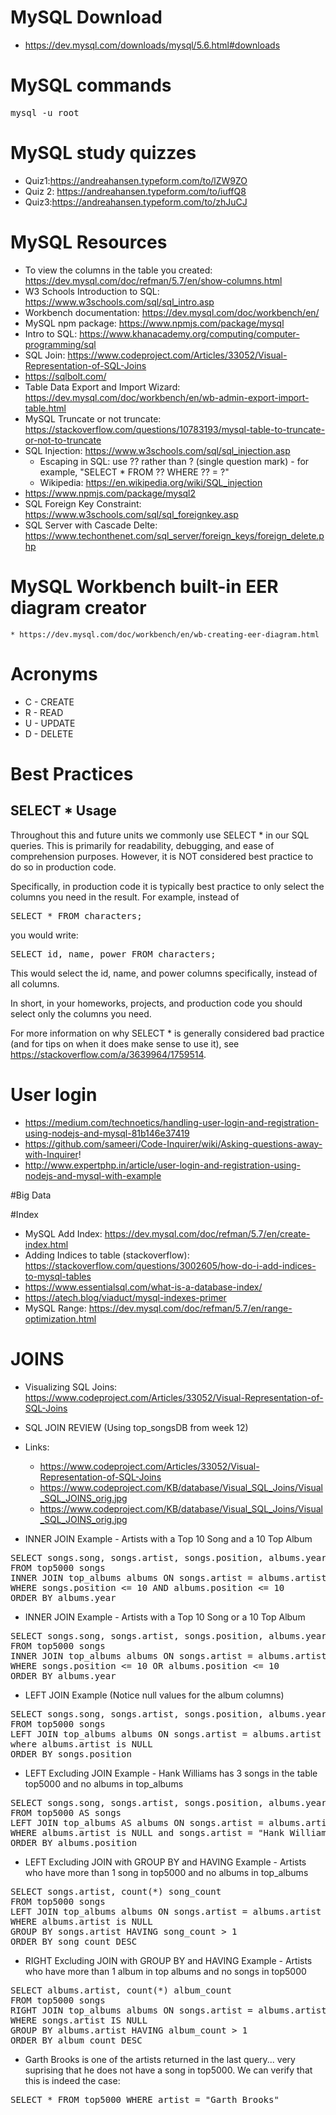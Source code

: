 # MySQL Download
* https://dev.mysql.com/downloads/mysql/5.6.html#downloads 

# MySQL commands
<pre>mysql -u root</pre>

# MySQL study quizzes
* Quiz1:https://andreahansen.typeform.com/to/lZW9ZO
* Quiz 2: https://andreahansen.typeform.com/to/iuffQ8
* Quiz3:https://andreahansen.typeform.com/to/zhJuCJ 

# MySQL Resources
* To view the columns in the table you created: https://dev.mysql.com/doc/refman/5.7/en/show-columns.html
* W3 Schools Introduction to SQL: https://www.w3schools.com/sql/sql_intro.asp
* Workbench documentation: https://dev.mysql.com/doc/workbench/en/
* MySQL npm package: https://www.npmjs.com/package/mysql
* Intro to SQL: https://www.khanacademy.org/computing/computer-programming/sql 
* SQL Join: https://www.codeproject.com/Articles/33052/Visual-Representation-of-SQL-Joins
* https://sqlbolt.com/
* Table Data Export and Import Wizard: https://dev.mysql.com/doc/workbench/en/wb-admin-export-import-table.html
* MySQL Truncate or not truncate: https://stackoverflow.com/questions/10783193/mysql-table-to-truncate-or-not-to-truncate
* SQL Injection: https://www.w3schools.com/sql/sql_injection.asp
	* Escaping in SQL: use ?? rather than ? (single question mark) - for example, "SELECT * FROM ?? WHERE ?? = ?"
	* Wikipedia: https://en.wikipedia.org/wiki/SQL_injection
* https://www.npmjs.com/package/mysql2
* SQL Foreign Key Constraint: https://www.w3schools.com/sql/sql_foreignkey.asp
* SQL Server with Cascade Delte: https://www.techonthenet.com/sql_server/foreign_keys/foreign_delete.php

# MySQL Workbench built-in EER diagram creator
	* https://dev.mysql.com/doc/workbench/en/wb-creating-eer-diagram.html

# Acronyms
* C - CREATE
* R - READ
* U - UPDATE
* D - DELETE

# Best Practices

## SELECT * Usage

Throughout this and future units we commonly use SELECT * in our SQL queries. This is primarily for readability, debugging, and ease of comprehension purposes. However, it is NOT considered best practice to do so in production code.

Specifically, in production code it is typically best practice to only select the columns you need in the result. For example, instead of

<pre>SELECT * FROM characters;</pre>

you would write:

<pre>SELECT id, name, power FROM characters;</pre>

This would select the id, name, and power columns specifically, instead of all columns.

In short, in your homeworks, projects, and production code you should select only the columns you need.

For more information on why SELECT * is generally considered bad practice (and for tips on when it does make sense to use it), see https://stackoverflow.com/a/3639964/1759514.

# User login
* https://medium.com/technoetics/handling-user-login-and-registration-using-nodejs-and-mysql-81b146e37419
* https://github.com/sameeri/Code-Inquirer/wiki/Asking-questions-away-with-Inquirer!
* http://www.expertphp.in/article/user-login-and-registration-using-nodejs-and-mysql-with-example

#Big Data

#Index
* MySQL Add Index: https://dev.mysql.com/doc/refman/5.7/en/create-index.html
* Adding Indices to table (stackoverflow): https://stackoverflow.com/questions/3002605/how-do-i-add-indices-to-mysql-tables
* https://www.essentialsql.com/what-is-a-database-index/
* https://atech.blog/viaduct/mysql-indexes-primer 
* MySQL Range: https://dev.mysql.com/doc/refman/5.7/en/range-optimization.html

# JOINS
* Visualizing SQL Joins: https://www.codeproject.com/Articles/33052/Visual-Representation-of-SQL-Joins

* SQL JOIN REVIEW (Using top_songsDB from week 12)
* Links:
	* https://www.codeproject.com/Articles/33052/Visual-Representation-of-SQL-Joins
	* https://www.codeproject.com/KB/database/Visual_SQL_Joins/Visual_SQL_JOINS_orig.jpg
	* https://www.codeproject.com/KB/database/Visual_SQL_Joins/Visual_SQL_JOINS_orig.jpg

* INNER JOIN Example - Artists with a Top 10 Song and a 10 Top Album
<pre>
SELECT songs.song, songs.artist, songs.position, albums.year, albums.album, albums.artist, albums.position
FROM top5000 songs
INNER JOIN top_albums albums ON songs.artist = albums.artist
WHERE songs.position <= 10 AND albums.position <= 10
ORDER BY albums.year
</pre>

* INNER JOIN Example - Artists with a Top 10 Song or a 10 Top Album
<pre>
SELECT songs.song, songs.artist, songs.position, albums.year, albums.album, albums.artist, albums.position
FROM top5000 songs
INNER JOIN top_albums albums ON songs.artist = albums.artist
WHERE songs.position <= 10 OR albums.position <= 10
ORDER BY albums.year
</pre>

* LEFT JOIN Example (Notice null values for the album columns)
<pre>
SELECT songs.song, songs.artist, songs.position, albums.year, albums.album, albums.artist, albums.position
FROM top5000 songs
LEFT JOIN top_albums albums ON songs.artist = albums.artist
where albums.artist is NULL
ORDER BY songs.position
</pre>

* LEFT Excluding JOIN Example - Hank Williams has 3 songs in the table top5000 and no albums in top_albums
<pre>
SELECT songs.song, songs.artist, songs.position, albums.year, albums.album, albums.artist, albums.position
FROM top5000 AS songs
LEFT JOIN top_albums AS albums ON songs.artist = albums.artist
WHERE albums.artist is NULL and songs.artist = "Hank Williams"
ORDER BY albums.position
</pre>

* LEFT Excluding JOIN with GROUP BY and HAVING Example - Artists who have more than 1 song in top5000 and no albums in top_albums
<pre>
SELECT songs.artist, count(*) song_count
FROM top5000 songs
LEFT JOIN top_albums albums ON songs.artist = albums.artist
WHERE albums.artist is NULL
GROUP BY songs.artist HAVING song_count > 1
ORDER BY song_count DESC
</pre> 

* RIGHT Excluding JOIN with GROUP BY and HAVING Example - Artists who have more than 1 album in top albums and no songs in top5000
<pre>
SELECT albums.artist, count(*) album_count
FROM top5000 songs
RIGHT JOIN top_albums albums ON songs.artist = albums.artist
WHERE songs.artist IS NULL
GROUP BY albums.artist HAVING album_count > 1
ORDER BY album_count DESC
</pre>

* Garth Brooks is one of the artists returned in the last query... very suprising that he does not have a song in top5000. We can verify that this is indeed the case:
<pre>SELECT * FROM top5000 WHERE artist = "Garth Brooks"</pre>